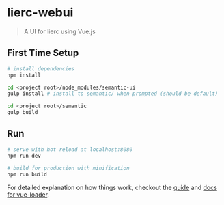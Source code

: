 # lierc-webui

> A UI for lierc using Vue.js

## First Time Setup

``` bash
# install dependencies
npm install

cd <project root>/node_modules/semantic-ui
gulp install # install to semantic/ when prompted (should be default)

cd <project root>/semantic
gulp build
```

## Run

``` bash
# serve with hot reload at localhost:8080
npm run dev

# build for production with minification
npm run build
```

For detailed explanation on how things work, checkout the [guide](http://vuejs-templates.github.io/webpack/) and [docs for vue-loader](http://vuejs.github.io/vue-loader).
